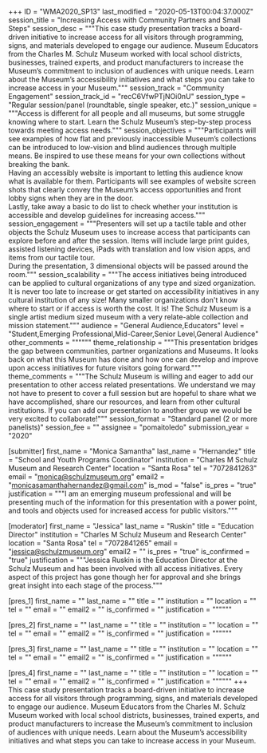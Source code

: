 +++
ID = "WMA2020_SP13"
last_modified = "2020-05-13T00:04:37.000Z"
session_title = "Increasing Access with Community Partners and Small Steps"
session_desc = """This case study presentation tracks a board-driven initiative to increase access for all visitors through programming, signs, and materials developed to engage our audience. Museum Educators from the Charles M. Schulz Museum worked with local school districts, businesses, trained experts, and product manufacturers to increase the Museum’s commitment to inclusion of audiences with unique needs. Learn about the Museum’s accessibility initiatives and what steps you can take to increase access in your Museum."""
session_track = "Community Engagement"
session_track_id = "recC6VfwPTjNOi0nU"
session_type = "Regular session/panel (roundtable, single speaker, etc.)"
session_unique = """Access is different for all people and all museums, but some struggle knowing where to start. Learn the Schulz Museum’s step-by-step process towards meeting access needs."""
session_objectives = """Participants will see examples of how flat and previously inaccessible Museum’s collections can be introduced to low-vision and blind audiences through multiple means. Be inspired to use these means for your own collections without breaking the bank.<br>Having an accessibly website is important to letting this audience know what is available for them. Participants will see examples of website screen shots that clearly convey the Museum’s access opportunities and front lobby signs when they are in the door.<br>Lastly, take away a basic to do list to check whether your institution is accessible and develop guidelines for increasing access."""
session_engagement = """Presenters will set up a tactile table and other objects the Schulz Museum uses to increase access that participants can explore before and after the session. Items will include large print guides, assisted listening devices, iPads with translation and low vision apps, and items from our tactile tour.<br>During the presentation, 3 dimensional objects will be passed around the room."""
session_scalability = """The access initiatives being introduced can be applied to cultural organizations of any type and sized organization. It is never too late to increase or get started on accessibility initiatives in any cultural institution of any size! Many smaller organizations don't know where to start or if access is worth the cost. It is! The Schulz Museum is a single artist medium sized museum with a very relate-able collection and mission statement."""
audience = "General Audience,Educators"
level = "Student,Emerging Professional,Mid-Career,Senior Level,General Audience"
other_comments = """"""
theme_relationship = """This presentation bridges the gap between communities, partner organizations and Museums. It looks back on what this Museum has done and how one can develop and improve upon access initiatives for future visitors going forward."""
theme_comments = """The Schulz Museum is willing and eager to add our presentation to other access related presentations. We understand we may not have to present to cover a full session but are hopeful to share what we have accomplished, share our resources, and learn from other cultural institutions. If you can add our presentation to another group we would be very excited to collaborate!"""
session_format = "Standard panel (2 or more panelists)"
session_fee = ""
assignee = "pomaitoledo"
submission_year = "2020"

[submitter]
first_name = "Monica Samantha"
last_name = "Hernandez"
title = "School and Youth Programs Coordinator"
institution = "Charles M Schulz Museum and Research Center"
location = "Santa Rosa"
tel = "7072841263"
email = "monica@schulzmuseum.org"
email2 = "monicasamanthahernandez@gmail.com"
is_mod = "false"
is_pres = "true"
justification = """I am an emerging museum professional and will be presenting much of the information for this presentation with a power point, and tools and objects used for increased access for public visitors."""

[moderator]
first_name = "Jessica"
last_name = "Ruskin"
title = "Education Director"
institution = "Charles M Schulz Museum and Research Center"
location = "Santa Rosa"
tel = "7072841265"
email = "jessica@schulzmuseum.org"
email2 = ""
is_pres = "true"
is_confirmed = "true"
justification = """Jessica Ruskin is the Education Director at the Schulz Museum and has been involved with all access initiatives. Every aspect of this project has gone though her for approval and she brings great insight into each stage of the process."""

[pres_1]
first_name = ""
last_name = ""
title = ""
institution = ""
location = ""
tel = ""
email = ""
email2 = ""
is_confirmed = ""
justification = """"""

[pres_2]
first_name = ""
last_name = ""
title = ""
institution = ""
location = ""
tel = ""
email = ""
email2 = ""
is_confirmed = ""
justification = """"""

[pres_3]
first_name = ""
last_name = ""
title = ""
institution = ""
location = ""
tel = ""
email = ""
email2 = ""
is_confirmed = ""
justification = """"""

[pres_4]
first_name = ""
last_name = ""
title = ""
institution = ""
location = ""
tel = ""
email = ""
email2 = ""
is_confirmed = ""
justification = """"""
+++
This case study presentation tracks a board-driven initiative to increase access for all visitors through programming, signs, and materials developed to engage our audience. Museum Educators from the Charles M. Schulz Museum worked with local school districts, businesses, trained experts, and product manufacturers to increase the Museum’s commitment to inclusion of audiences with unique needs. Learn about the Museum’s accessibility initiatives and what steps you can take to increase access in your Museum.
